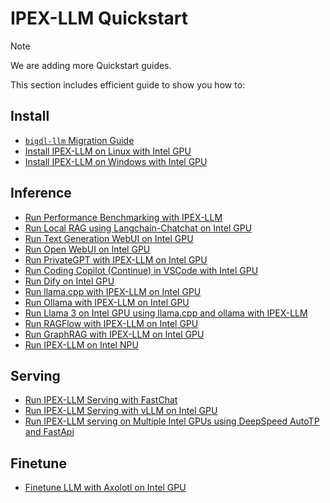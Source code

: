 # IPEX-LLM Quickstart

> [!NOTE]
> We are adding more Quickstart guides.

This section includes efficient guide to show you how to:

## Install

- [``bigdl-llm`` Migration Guide](./bigdl_llm_migration.md)
- [Install IPEX-LLM on Linux with Intel GPU](./install_linux_gpu.md)
- [Install IPEX-LLM on Windows with Intel GPU](./install_windows_gpu.md)

## Inference

- [Run Performance Benchmarking with IPEX-LLM](./benchmark_quickstart.md)
- [Run Local RAG using Langchain-Chatchat on Intel GPU](./chatchat_quickstart.md)
- [Run Text Generation WebUI on Intel GPU](./webui_quickstart.md)
- [Run Open WebUI on Intel GPU](./open_webui_with_ollama_quickstart.md)
- [Run PrivateGPT with IPEX-LLM on Intel GPU](./privateGPT_quickstart.md)
- [Run Coding Copilot (Continue) in VSCode with Intel GPU](./continue_quickstart.md)
- [Run Dify on Intel GPU](./dify_quickstart.md)
- [Run llama.cpp with IPEX-LLM on Intel GPU](./llama_cpp_quickstart.md)
- [Run Ollama with IPEX-LLM on Intel GPU](./ollama_quickstart.md)
- [Run Llama 3 on Intel GPU using llama.cpp and ollama with IPEX-LLM](./llama3_llamacpp_ollama_quickstart.md)
- [Run RAGFlow with IPEX-LLM on Intel GPU](./ragflow_quickstart.md)
- [Run GraphRAG with IPEX-LLM on Intel GPU](./graphrag_quickstart.md)
- [Run IPEX-LLM on Intel NPU](./npu_quickstart.md)

## Serving

- [Run IPEX-LLM Serving with FastChat](./fastchat_quickstart.md)
- [Run IPEX-LLM Serving with vLLM on Intel GPU](./vLLM_quickstart.md)
- [Run IPEX-LLM serving on Multiple Intel GPUs using DeepSpeed AutoTP and FastApi](./deepspeed_autotp_fastapi_quickstart.md)

## Finetune

- [Finetune LLM with Axolotl on Intel GPU](./axolotl_quickstart.md)